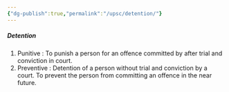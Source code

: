 ```yaml
---
{"dg-publish":true,"permalink":"/upsc/detention/"}
---
```


##### Detention 
1. Punitive : To punish a person for an offence committed by after trial and conviction in court. 
2. Preventive : Detention of a person without trial and conviction by a court. To prevent the person from committing an offence in the near future. 

